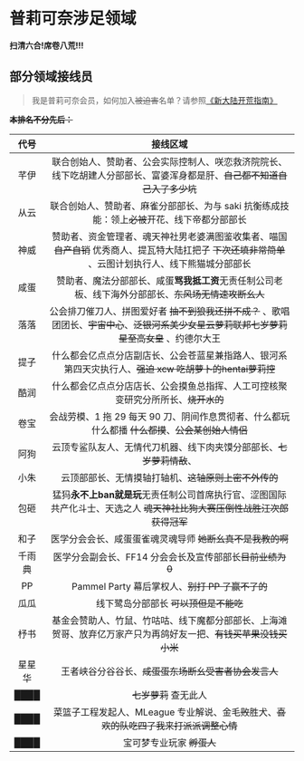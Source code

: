 # 普莉可奈涉足领域
**扫清六合!席卷八荒!!!**

## 部分领域接线员

> 我是普莉可奈会员，如何加入~~被迫害~~名单？请参照[《新大陆开荒指南》](explorer.md)

~~**本排名不分先后：**~~

|代号|接线区域|
|:---:|:---:|
|芊伊|联合创始人、赞助者、公会实际控制人、咲恋救济院院长、线下吃胡建人分部部长、富婆浑身都是肝、~~自己都不知道自己入了多少坑~~|
|从云|联合创始人、赞助者、麻雀分部部长、为与 saki 抗衡练成技能：领上~~必被~~开花、线下帝都分部部长|
|神威|赞助者、资金管理者、魂天神社男老婆满图鉴收集者、喵国 ~~自产自销~~ 优秀商人、提瓦特大陆扛把子 ~~下次还填非常简单~~ 、云图计划执行人、线下熊猫城分部部长|
|咸蛋|赞助者、魔法分部部长、咸蛋**骂我抵工资**无责任制公司老板、线下海外分部部长、~~东风场无情速攻断幺人~~|
|落落|公会排刀催刀人、拼图爱好者 ~~抽不到狼我还拼不成？~~ 、歌唱团团长、~~宇宙中心~~、~~泛银河系美少女星云萝莉联邦七岁萝莉星至高女皇~~ 、约德尔大王|
|提子|什么都会亿点点分店副店长、公会苍蓝星兼指路人、银河系第四天灾执行人、~~强迫 xcw 吃胡萝卜的hentai萝莉控~~|
|酷润|什么都会亿点点分店店长、公会摸鱼总指挥、人工可控核聚变研究分所所长、~~烧开水的~~|
|卷宝|会战劳模、1 拖 29 每天 90 刀、阴间作息贯彻者、什么都玩什么都播 ~~什么都摸~~、~~公会某创始人情侣~~|
|阿狗|云顶专鲨队友人、无情代刀机器、线下肉夹馍分部部长、~~七岁萝莉情敌~~、|
|小朱|云顶部部长、无情摸轴打轴机、~~这轴原则上密不外传的~~|
|包砸|猛犸**永不上ban就是玩**无责任制公司首席执行官、涩图国际共产化斗士、天选之人 ~~魂天神社比狗大赛压倒性战胜汪次郎获得冠军~~|
|和子|医学分会会长、咸蛋蛋雀魂灵魂导师 ~~她断幺真不是我教的啊~~|
|千雨典|医学分会副会长、FF14 分会会长及宣传部部长~~目前业绩为 0~~|
|PP|Pammel Party 幕后掌权人、~~别打 PP 了赢不了的~~|
|瓜瓜|线下鹭岛分部部长 ~~可以顶但是不能吃~~|
|杼书|基金会赞助人、竹鼠、竹咕咕、线下魔都分部部长、上海滩贺哥、放弃亿万家产只为再鸽好友一把、~~有钱买苹果没钱买小米~~|
|星星华|王者峡谷分谷谷长、~~咸蛋蛋东场断幺受害者协会发言人~~|
|████|~~七岁萝莉~~ 查无此人|
|████|菜篮子工程发起人、MLeague 专业解说、金毛~~败~~胜犬、~~喜欢的队吃四了我来打派派调整心情~~|
|████|宝可梦专业玩家 ~~孵蛋人~~|